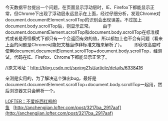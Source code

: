 今天数据平台提出一个问题，在页面显示浮动层时，IE、Firefox下都能显示正常，但Chrome下出现了浮动层永远显示在上面，经过仔细分析，发现Chrome对document.documentElement.scrollTop的识别会出现误差。不过加上document.body.scrollTop后，则显示正常。
　　由于document.documentElement.scrollTop和document.body.scrollTop在标准模式或者是奇怪模式下都只有一个会返回有效的值，所以都加上也不会有问题（看来上面的问题是Chrome可能把文档当作非标准文档来解析了）。
　　即获取高度时使用document.documentElement.scrollTop+document.body.scrollTop，经测试，代码在IE、Firefox、Chrome下都能显示正常了。

//原文地址：http://blog.csdn.net/spring21st/article/details/6338416

亲测是实用的，为了解决这个弹出bug，最好是document.documentElement.scrollTop+document.body.scrollTop一起用，然后浏览器又只会解析一个。

[LOFTER：不爱吃西红柿的鱼](http://anchengjian.lofter.com)&nbsp;&nbsp;&nbsp;[http://anchengjian.lofter.com/post/3217ba_2917aaf](http://anchengjian.lofter.com/post/3217ba_2917aaf)